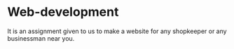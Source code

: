# Web-development
It is an assignment given to us to make a website for any shopkeeper or any businessman near you.
